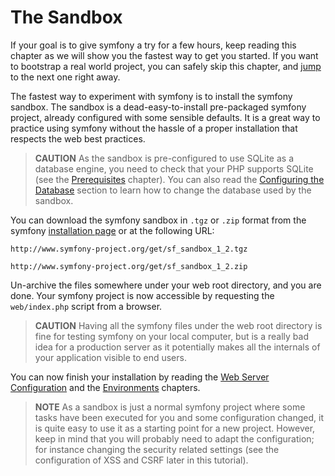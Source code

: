 The Sandbox
===========

If your goal is to give symfony a try for a few hours, keep reading this
chapter as we will show you the fastest way to get you started. If you want to
bootstrap a real world project, you can safely skip this chapter, and
[jump](04-Symfony-Installation#chapter_04) to the next one right away.

The fastest way to experiment with symfony is to install the symfony sandbox. The
sandbox is a dead-easy-to-install pre-packaged symfony project, already
configured with some sensible defaults. It is a great way to practice using
symfony without the hassle of a proper installation that respects the web
best practices.

>**CAUTION**
>As the sandbox is pre-configured to use SQLite as a database
>engine, you need to check that your PHP supports SQLite (see the
>[Prerequisites](02-Prerequisites#chapter_02) chapter). You can also
>read the [Configuring the Database](05-Project-Setup#chapter_05_sub_configuring_the_database)
>section to learn how to change the database used by the sandbox.

You can download the symfony sandbox in `.tgz` or `.zip` format from the
symfony [installation page](http://www.symfony-project.org/installation/1_2)
or at the following URL:

    http://www.symfony-project.org/get/sf_sandbox_1_2.tgz

    http://www.symfony-project.org/get/sf_sandbox_1_2.zip

Un-archive the files somewhere under your web root directory, and you are
done. Your symfony project is now accessible by requesting the `web/index.php`
script from a browser.

>**CAUTION**
>Having all the symfony files under the web root directory is fine for
>testing symfony on your local computer, but is a really bad idea for
>a production server as it potentially makes all the internals of your
>application visible to end users.

You can now finish your installation by reading the
[Web Server Configuration](06-Web-Server-Configuration#chapter_06)
and the [Environments](07-Environments#chapter_07) chapters.

>**NOTE**
>As a sandbox is just a normal symfony project where some tasks have
>been executed for you and some configuration changed, it is quite
>easy to use it as a starting point for a new project. However, keep in mind
>that you will probably need to adapt the configuration; for instance
>changing the security related settings (see the configuration of XSS
>and CSRF later in this tutorial).
